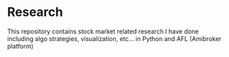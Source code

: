 # Research
This repository contains stock market related research I have done including algo strategies, visualization, etc... in Python and AFL (Amibroker platform)
